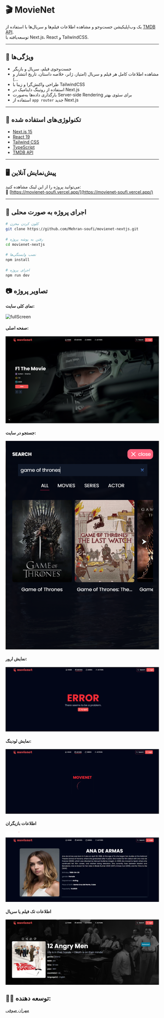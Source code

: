 # 🎬 MovieNet

یک وب‌اپلیکیشن جست‌وجو و مشاهده اطلاعات فیلم‌ها و سریال‌ها با استفاده از [TMDB API](https://www.themoviedb.org/documentation/api).  
توسعه‌یافته با Next.js، React و TailwindCSS.

---

## 🧠 ویژگی‌ها

- جست‌وجوی فیلم، سریال و بازیگر
- مشاهده اطلاعات کامل هر فیلم و سریال (امتیاز، ژانر، خلاصه داستان، تاریخ انتشار و ...)
- طراحی واکنش‌گرا و زیبا با TailwindCSS
- استفاده از روتینگ داینامیک در Next.js
- بارگذاری داده‌ها به‌صورت Server-side Rendering برای سئوی بهتر
- استفاده از `app router` جدید Next.js

---

## 🧰 تکنولوژی‌های استفاده شده

- [Next.js 15](https://nextjs.org/)
- [React 19](https://reactjs.org/)
- [Tailwind CSS](https://tailwindcss.com/)
- [TypeScript](https://www.typescriptlang.org/)
- [TMDB API](https://www.themoviedb.org/documentation/api)

---

## 🖥️ پیش‌نمایش آنلاین

می‌توانید پروژه را از این لینک مشاهده کنید:  
🔗 [https://movienet-soufi.vercel.app/](https://movienet-soufi.vercel.app/)

---

## 🚀 اجرای پروژه به صورت محلی

```bash
# کلون کردن مخزن
git clone https://github.com/Mehran-soufi/movienet-nextjs.git

# رفتن به پوشه پروژه
cd movienet-nextjs

# نصب وابستگی‌ها
npm install

# اجرای پروژه
npm run dev
```

## 📷 تصاویر پروژه

#### نمای کلی سایت:

![fullScreen](/public/assets/screen_shot/fullScreen_project.png)

#### صفحه اصلی:

![hero](/public/assets/screen_shot/hero.png)

#### جستجو در سایت:

![search](/public/assets/screen_shot/search.png)

#### نمایش ارور:

![error](/public/assets/screen_shot/error.png)

#### نمایش لودینگ:

![loading](/public/assets/screen_shot/loading.png)

#### اطلاعات بازیگران

![loading](/public/assets/screen_shot/actor.png)

#### اطلاعات تک فیلم یا سریال

![loading](/public/assets/screen_shot/movie.png)

## 👨‍💻 توسعه دهنده:
[مهران صوفی](https://resume-soufi.vercel.app/)
